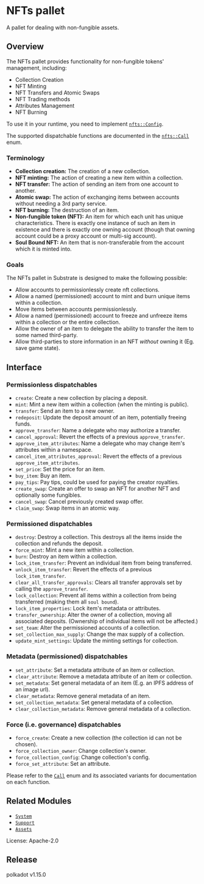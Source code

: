 # NFTs pallet

A pallet for dealing with non-fungible assets.

## Overview

The NFTs pallet provides functionality for non-fungible tokens' management, including:

* Collection Creation
* NFT Minting
* NFT Transfers and Atomic Swaps
* NFT Trading methods
* Attributes Management
* NFT Burning

To use it in your runtime, you need to implement
[`nfts::Config`](https://paritytech.github.io/substrate/master/pallet_nfts/pallet/trait.Config.html).

The supported dispatchable functions are documented in the
[`nfts::Call`](https://paritytech.github.io/substrate/master/pallet_nfts/pallet/enum.Call.html) enum.

### Terminology

* **Collection creation:** The creation of a new collection.
* **NFT minting:** The action of creating a new item within a collection.
* **NFT transfer:** The action of sending an item from one account to another.
* **Atomic swap:** The action of exchanging items between accounts without needing a 3rd party service.
* **NFT burning:** The destruction of an item.
* **Non-fungible token (NFT):** An item for which each unit has unique characteristics. There is exactly one instance of
  such an item in existence and there is exactly one owning account (though that owning account could be a proxy account
  or multi-sig account).
* **Soul Bound NFT:** An item that is non-transferable from the account which it is minted into.

### Goals

The NFTs pallet in Substrate is designed to make the following possible:

* Allow accounts to permissionlessly create nft collections.
* Allow a named (permissioned) account to mint and burn unique items within a collection.
* Move items between accounts permissionlessly.
* Allow a named (permissioned) account to freeze and unfreeze items within a collection or the entire collection.
* Allow the owner of an item to delegate the ability to transfer the item to some named third-party.
* Allow third-parties to store information in an NFT _without_ owning it (Eg. save game state).

## Interface

### Permissionless dispatchables

* `create`: Create a new collection by placing a deposit.
* `mint`: Mint a new item within a collection (when the minting is public).
* `transfer`: Send an item to a new owner.
* `redeposit`: Update the deposit amount of an item, potentially freeing funds.
* `approve_transfer`: Name a delegate who may authorize a transfer.
* `cancel_approval`: Revert the effects of a previous `approve_transfer`.
* `approve_item_attributes`: Name a delegate who may change item's attributes within a namespace.
* `cancel_item_attributes_approval`: Revert the effects of a previous `approve_item_attributes`.
* `set_price`: Set the price for an item.
* `buy_item`: Buy an item.
* `pay_tips`: Pay tips, could be used for paying the creator royalties.
* `create_swap`: Create an offer to swap an NFT for another NFT and optionally some fungibles.
* `cancel_swap`: Cancel previously created swap offer.
* `claim_swap`: Swap items in an atomic way.


### Permissioned dispatchables

* `destroy`: Destroy a collection. This destroys all the items inside the collection and refunds the deposit.
* `force_mint`: Mint a new item within a collection.
* `burn`: Destroy an item within a collection.
* `lock_item_transfer`: Prevent an individual item from being transferred.
* `unlock_item_transfer`: Revert the effects of a previous `lock_item_transfer`.
* `clear_all_transfer_approvals`: Clears all transfer approvals set by calling the `approve_transfer`.
* `lock_collection`: Prevent all items within a collection from being transferred (making them all `soul bound`).
* `lock_item_properties`: Lock item's metadata or attributes.
* `transfer_ownership`: Alter the owner of a collection, moving all associated deposits. (Ownership of individual items
  will not be affected.)
* `set_team`: Alter the permissioned accounts of a collection.
* `set_collection_max_supply`: Change the max supply of a collection.
* `update_mint_settings`: Update the minting settings for collection.


### Metadata (permissioned) dispatchables

* `set_attribute`: Set a metadata attribute of an item or collection.
* `clear_attribute`: Remove a metadata attribute of an item or collection.
* `set_metadata`: Set general metadata of an item (E.g. an IPFS address of an image url).
* `clear_metadata`: Remove general metadata of an item.
* `set_collection_metadata`: Set general metadata of a collection.
* `clear_collection_metadata`: Remove general metadata of a collection.


### Force (i.e. governance) dispatchables

* `force_create`: Create a new collection (the collection id can not be chosen).
* `force_collection_owner`: Change collection's owner.
* `force_collection_config`: Change collection's config.
* `force_set_attribute`: Set an attribute.

Please refer to the [`Call`](https://paritytech.github.io/substrate/master/pallet_nfts/pallet/enum.Call.html) enum and
its associated variants for documentation on each function.

## Related Modules

* [`System`](https://docs.rs/frame-system/latest/frame_system/)
* [`Support`](https://docs.rs/frame-support/latest/frame_support/)
* [`Assets`](https://docs.rs/pallet-assets/latest/pallet_assets/)

License: Apache-2.0


## Release

polkadot v1.15.0
